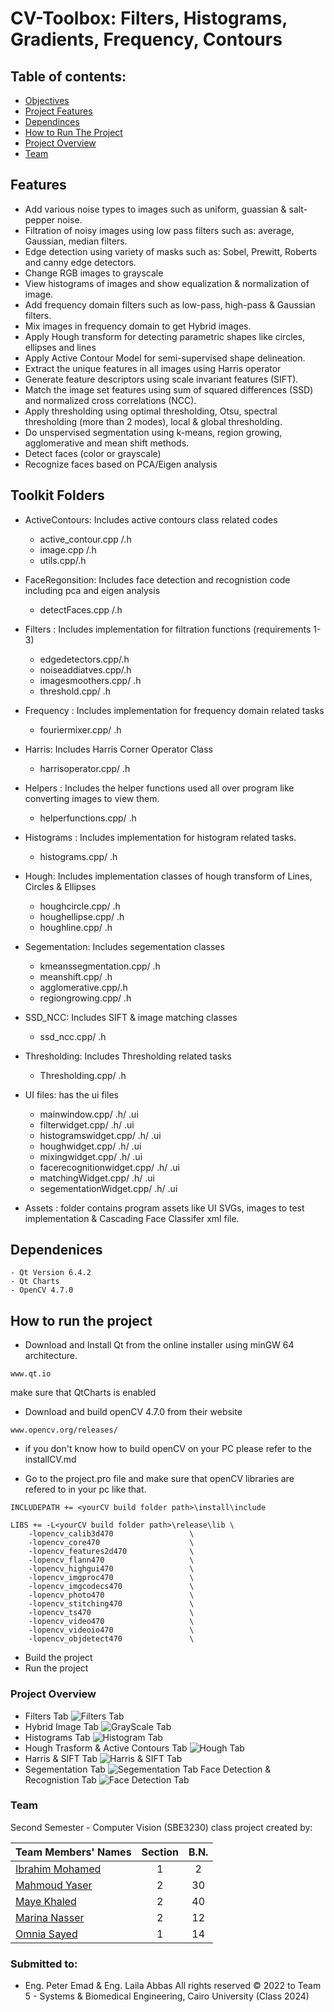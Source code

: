 # CV-Toolbox: Filters, Histograms, Gradients, Frequency, Contours

## Table of contents:
- [Objectives](#Features)
- [Project Features](#deliverables-folders)
- [Dependinces](#dependenices)
- [How to Run The Project](#how-to-run-the-project)
- [Project Overview](#project-overview)
- [Team](#team)

## Features
- Add various noise types to images such as uniform, guassian & salt-pepper noise.
- Filtration of noisy images using low pass filters such as: average, Gaussian, median filters.
- Edge detection using variety of masks such as: Sobel, Prewitt, Roberts and canny edge detectors.
- Change RGB images to grayscale
- View histograms of images and show equalization & normalization of image.
- Add frequency domain filters such as low-pass, high-pass & Gaussian filters.
- Mix images in frequency domain to get Hybrid images.
- Apply Hough transform for detecting parametric shapes like circles, ellipses and lines
- Apply Active Contour Model for semi-supervised shape delineation.
- Extract the unique features in all images using Harris
operator
- Generate feature descriptors using scale invariant features
(SIFT).
- Match the image set features using sum of squared differences (SSD) and normalized cross correlations (NCC).
- Apply thresholding using optimal thresholding, Otsu, spectral thresholding (more than 2 modes), local & global thresholding.
- Do unspervised segmentation using k-means, region growing, agglomerative and mean shift methods.
- Detect faces (color or grayscale)
- Recognize faces based on PCA/Eigen analysis



## Toolkit Folders

- ActiveContours: Includes active contours class related codes
    - active_contour.cpp /.h
    - image.cpp /.h
    - utils.cpp/.h

- FaceRegonsition: Includes face detection and recognistion code including pca and eigen analysis
    - detectFaces.cpp /.h

- Filters : Includes implementation for filtration functions (requirements 1-3)
    - edgedetectors.cpp/.h
    - noiseaddiatves.cpp/.h
    - imagesmoothers.cpp/ .h
    - threshold.cpp/ .h

- Frequency : Includes implementation for frequency domain related tasks 
    - fouriermixer.cpp/ .h

- Harris: Includes Harris Corner Operator Class
    - harrisoperator.cpp/ .h

- Helpers : Includes the helper functions used all over program like converting images to view them.
    - helperfunctions.cpp/ .h

- Histograms : Includes implementation for histogram related tasks.
    - histograms.cpp/ .h

- Hough: Includes implementation classes of hough transform of Lines, Circles & Ellipses
    - houghcircle.cpp/ .h
    - houghellipse.cpp/ .h
    - houghline.cpp/ .h

- Segementation: Includes segementation classes
    - kmeanssegmentation.cpp/ .h
    - meanshift.cpp/ .h
    - agglomerative.cpp/.h
    - regiongrowing.cpp/ .h

- SSD_NCC: Includes SIFT & image matching classes
    - ssd_ncc.cpp/ .h

- Thresholding: Includes Thresholding related tasks
    - Thresholding.cpp/ .h

- UI files: has the ui files
    - mainwindow.cpp/ .h/ .ui
    - filterwidget.cpp/ .h/ .ui
    - histogramswidget.cpp/ .h/ .ui
    - houghwidget.cpp/ .h/ .ui
    - mixingwidget.cpp/ .h/ .ui
    - facerecognitionwidget.cpp/ .h/ .ui
    - matchingWidget.cpp/ .h/ .ui
    - segementationWidget.cpp/ .h/ .ui

- Assets : folder contains program assets like UI SVGs, images to test implementation & Cascading Face Classifer xml file.

## Dependenices
    - Qt Version 6.4.2
    - Qt Charts
    - OpenCV 4.7.0

## How to run the project
- Download and Install Qt from the online installer using minGW 64 architecture.
```
www.qt.io
```
make sure that QtCharts is enabled

- Download and build openCV 4.7.0 from their website
```
www.opencv.org/releases/
```
- if you don't know how to build openCV on your PC please refer to the installCV.md

- Go to the project.pro file and make sure that openCV libraries are refered to in your pc like that.
``` 
INCLUDEPATH += <yourCV build folder path>\install\include

LIBS += -L<yourCV build folder path>\release\lib \
    -lopencv_calib3d470                 \
    -lopencv_core470                    \
    -lopencv_features2d470              \
    -lopencv_flann470                   \
    -lopencv_highgui470                 \
    -lopencv_imgproc470                 \
    -lopencv_imgcodecs470               \
    -lopencv_photo470                   \
    -lopencv_stitching470               \
    -lopencv_ts470                      \
    -lopencv_video470                   \
    -lopencv_videoio470                 \
    -lopencv_objdetect470               \
```

- Build the project
- Run the project


### Project Overview
- Filters Tab
![Filters Tab](./images/newgifs/1.gif)
- Hybrid Image Tab
![GrayScale Tab](./images/newgifs/2.gif)
- Histograms Tab
![Histogram Tab](./images/newgifs/3.gif)
- Hough Trasform & Active Contours Tab
![Hough Tab](./images/newgifs/4.gif)
- Harris & SIFT Tab
![Harris & SIFT Tab](./images/newgifs/5.gif)
- Segementation Tab
![Segementation Tab](./images/newgifs/6.gif)
Face Detection & Recognistion Tab
![Face Detection Tab](./images/newgifs/7.gif)


### Team

Second Semester - Computer Vision (SBE3230) class project created by:

| Team Members' Names                                       | Section | B.N. |
|---------------------------------------------------------- |:-------:|:----:|
| [Ibrahim Mohamed](https://github.com/1brahimmohamed)      |    1    |  2   |
| [Mahmoud Yaser](https://github.com/mahmoud1yaser)         |    2    |  30  |
| [Maye Khaled](https://github.com/mayekhaled0)             |    2    |  40  |
| [Marina Nasser](https://github.com/MarinaNasser)          |    2    |  12  |
| [Omnia Sayed](https://github.com/omniaSayed)              |    1    |  14  |


### Submitted to:
- Eng. Peter Emad & Eng. Laila Abbas
All rights reserved © 2022 to Team 5 - Systems & Biomedical Engineering, Cairo University (Class 2024)